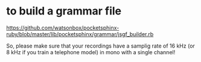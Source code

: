 
# to build a grammar file
https://github.com/watsonbox/pocketsphinx-ruby/blob/master/lib/pocketsphinx/grammar/jsgf_builder.rb

So, please make sure that your recordings have a samplig rate of 16 kHz (or 8 kHz if you train a telephone model) in mono with a single channel!
